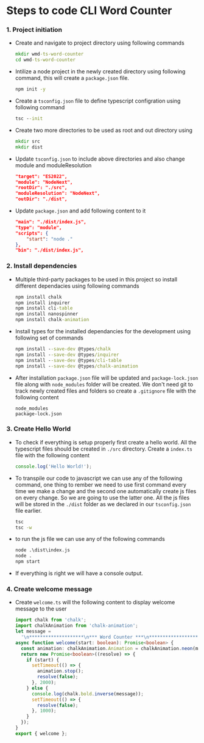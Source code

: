 # Steps to code CLI Word Counter

### 1. Project initiation

- Create and navigate to project directory using following commands

  ```cmd
  mkdir wmd-ts-word-counter
  cd wmd-ts-word-counter
  ```

- Intilize a node project in the newly created directory using following command, this will create a `package.json` file.

  ```cmd
  npm init -y
  ```

- Create a `tsconfig.json` file to define typescript configration using following command

  ```cmd
  tsc --init
  ```

- Create two more directories to be used as root and out directory using

  ```cmd
  mkdir src
  mkdir dist
  ```

- Update `tsconfig.json` to include above directories and also change module and moduleResolution

  ```json
  "target": "ES2022",
  "module": "NodeNext",
  "rootDir": "./src",
  "moduleResolution": "NodeNext",
  "outDir": "./dist",
  ```

- Update `package.json` and add following content to it

  ```json
  "main": "./dist/index.js",
  "type": "module",
  "scripts": {
      "start": "node ."
  },
  "bin": "./dist/index.js",
  ```

### 2. Install dependencies

- Multiple third-party packages to be used in this project so install different dependacies using following commands

  ```cmd
  npm install chalk
  npm install inquirer
  npm install cli-table
  npm install nanospinner
  npm install chalk-animation
  ```

- Install types for the installed dependancies for the development using following set of commands

  ```cmd
  npm install --save-dev @types/chalk
  npm install --save-dev @types/inquirer
  npm install --save-dev @types/cli-table
  npm install --save-dev @types/chalk-animation
  ```

- After installation `package.json` file will be updated and `package-lock.json` file along with `node_modules` folder will be created. We don't need git to track newly created files and folders so create a `.gitignore` file with the following content

  ```gitignore
  node_modules
  package-lock.json
  ```

### 3. Create Hello World

- To check if everything is setup properly first create a hello world. All the typescript files should be created in `./src` directory. Create a `index.ts` file with the following content

  ```ts
  console.log('Hello World!');
  ```

- To transpile our code to javascript we can use any of the following command, one thing to rember we need to use first command every time we make a change and the second one automatically create js files on every change. So we are going to use the latter one. All the js files will be stored in the `./dist` folder as we declared in our `tsconfig.json` file earlier.

  ```cmd
  tsc
  tsc -w
  ```

- to run the js file we can use any of the following commands

  ```cmd
  node .\dist\index.js
  node .
  npm start
  ```

- If everything is right we will have a console output.

### 4. Create welcome message

- Create `welcome.ts` will the following content to display welcome message to the user

  ```ts
  import chalk from 'chalk';
  import chalkAnimation from 'chalk-animation';
  let message =
    '\n********************\n*** Word Counter ***\n********************\n';
  async function welcome(start: boolean): Promise<boolean> {
    const animation: chalkAnimation.Animation = chalkAnimation.neon(message);
    return new Promise<boolean>((resolve) => {
      if (start) {
        setTimeout(() => {
          animation.stop();
          resolve(false);
        }, 2000);
      } else {
        console.log(chalk.bold.inverse(message));
        setTimeout(() => {
          resolve(false);
        }, 1000);
      }
    });
  }
  export { welcome };
  ```
